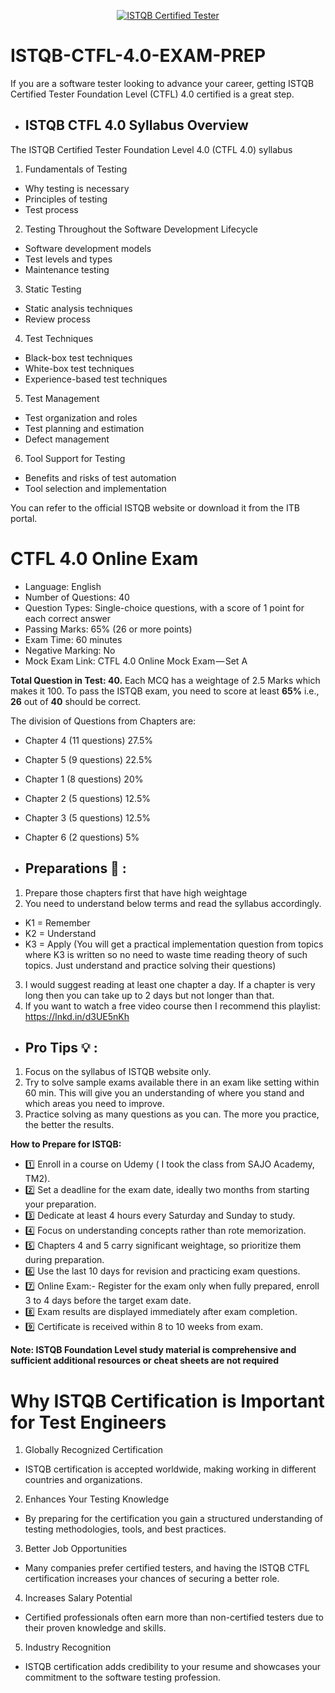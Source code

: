 <p align="center">
	<a href="https://app.diplomasafe.com/en-US/s/3d17279262ab9607" target="_blank"> <img src="https://img.shields.io/badge/ISTQB-Foundation%20Level-blue?style=for-the-badge&logo=checkmarx&logoColor=white" alt="ISTQB Certified Tester"/></a>

</p>

# ISTQB-CTFL-4.0-EXAM-PREP 

If you are a software tester looking to advance your career, getting ISTQB Certified Tester Foundation Level (CTFL) 4.0 certified is a great step.

- ## ISTQB CTFL 4.0 Syllabus Overview
The ISTQB Certified Tester Foundation Level 4.0 (CTFL 4.0) syllabus

1. Fundamentals of Testing

- Why testing is necessary
- Principles of testing
- Test process

2. Testing Throughout the Software Development Lifecycle

- Software development models
- Test levels and types
- Maintenance testing

3. Static Testing

- Static analysis techniques
- Review process

4. Test Techniques

- Black-box test techniques
- White-box test techniques
- Experience-based test techniques

5. Test Management

- Test organization and roles
- Test planning and estimation
- Defect management

6. Tool Support for Testing

- Benefits and risks of test automation
- Tool selection and implementation

You can refer to the official ISTQB website or download it from the ITB portal.

# CTFL 4.0 Online Exam 
- Language: English
- Number of Questions: 40
- Question Types: Single-choice questions, with a score of 1 point for each correct answer
- Passing Marks: 65% (26 or more points)
- Exam Time: 60 minutes
- Negative Marking: No
- Mock Exam Link: CTFL 4.0 Online Mock Exam — Set A



**Total Question in Test: 40.**  Each MCQ has a weightage of 2.5 Marks which makes it 100. To pass the ISTQB exam, you need to score at least **65%** i.e., **26** out of **40** should be correct.

The division of Questions from Chapters are:
- Chapter 4 (11 questions) 27.5%
- Chapter 5 (9 questions) 22.5%
- Chapter 1 (8 questions) 20%
- Chapter 2 (5 questions) 12.5%
- Chapter 3 (5 questions) 12.5%
- Chapter 6 (2 questions) 5%

- ## Preparations 📜 :
1. Prepare those chapters first that have high weightage
2. You need to understand below terms and read the syllabus accordingly.
- K1 = Remember
- K2 = Understand
- K3 = Apply 
(You will get a practical implementation question from topics where K3 is written so no need to waste time reading theory of such topics. Just understand and practice solving their questions)
3. I would suggest reading at least one chapter a day. If a chapter is very long then you can take up to 2 days but not longer than that.
4. If you want to watch a free video course
then I recommend this playlist: https://lnkd.in/d3UE5nKh
 
- ## Pro Tips 💡 :
1. Focus on the syllabus of ISTQB website
only.
2. Try to solve sample exams available there in an exam like setting within 60 min. This will give you an
understanding of where you stand and which areas you need to improve.
3. Practice solving as many questions as you can. The more you practice, the better the results.
 



**How to Prepare for ISTQB:**

- 1️⃣ Enroll in a course on Udemy ( I took the class from SAJO Academy, TM2).
- 2️⃣ Set a deadline for the exam date, ideally two months from starting your preparation.
- 3️⃣ Dedicate at least 4 hours every Saturday and Sunday to study.
- 4️⃣ Focus on understanding concepts rather than rote memorization.
- 5️⃣ Chapters 4 and 5 carry significant weightage, so prioritize them during preparation.
- 6️⃣ Use the last 10 days for revision and practicing exam questions.
- 7️⃣ Online Exam:- Register for the exam only when fully prepared, enroll 3 to 4 days before the target exam date.
- 8️⃣ Exam results are displayed immediately after exam completion.
- 9️⃣ Certificate is received within 8 to 10 weeks from exam. 

**Note: ISTQB Foundation Level study material is comprehensive and sufficient additional resources or cheat sheets are not required**

# Why ISTQB Certification is Important for Test Engineers
1. Globally Recognized Certification
- ISTQB certification is accepted worldwide, making working in different countries and organizations.

2. Enhances Your Testing Knowledge
- By preparing for the certification you gain a structured understanding of testing methodologies, tools, and best practices.

3. Better Job Opportunities
- Many companies prefer certified testers, and having the ISTQB CTFL certification increases your chances of securing a better role.

4. Increases Salary Potential
- Certified professionals often earn more than non-certified testers due to their proven knowledge and skills.

5. Industry Recognition
- ISTQB certification adds credibility to your resume and showcases your commitment to the software testing profession.
